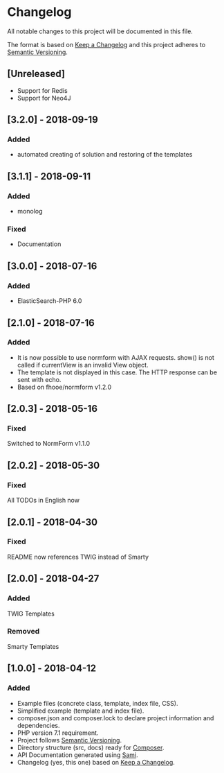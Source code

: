 # Changelog
All notable changes to this project will be documented in this file.

The format is based on [Keep a Changelog](http://keepachangelog.com/en/1.0.0/)
and this project adheres to [Semantic Versioning](http://semver.org/spec/v2.0.0.html).

## [Unreleased]
- Support for Redis
- Support for Neo4J

## [3.2.0] - 2018-09-19
### Added
- automated creating of solution and restoring of the templates

## [3.1.1] - 2018-09-11
### Added
- monolog
### Fixed
- Documentation

## [3.0.0] - 2018-07-16
### Added
- ElasticSearch-PHP 6.0

## [2.1.0] - 2018-07-16
### Added
- It is now possible to use normform with AJAX requests. show() is not called if currentView is an invalid View object.
- The template is not displayed in this case. The HTTP response can be sent with echo.
- Based on fhooe/normform v1.2.0

## [2.0.3] - 2018-05-16
### Fixed
Switched to NormForm v1.1.0

## [2.0.2] - 2018-05-30
### Fixed
All TODOs in English now

## [2.0.1] - 2018-04-30
### Fixed
README now references TWIG instead of Smarty

## [2.0.0] - 2018-04-27
### Added
TWIG Templates

### Removed
Smarty Templates

## [1.0.0] - 2018-04-12
### Added
- Example files (concrete class, template, index file, CSS).
- Simplified example (template and index file).
- composer.json and composer.lock to declare project information and dependencies.
- PHP version 7.1 requirement.
- Project follows [Semantic Versioning](http://semver.org/spec/v2.0.0.html).
- Directory structure (src, docs) ready for [Composer](https://getcomposer.org/).
- API Documentation generated using [Sami](https://github.com/FriendsOfPHP/Sami). 
- Changelog (yes, this one) based on [Keep a Changelog](http://keepachangelog.com/en/1.0.0/).

